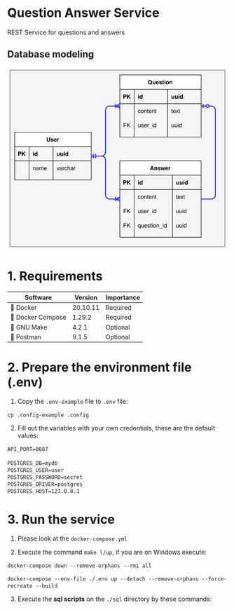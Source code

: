 # Question Answer Service

REST Service for questions and answers

## Database modeling

![model](model.svg)

# 1. Requirements

| Software         | Version | Importance                   |
| ---------------- | ------- | ---------------------------- |
| 🐳 Docker         | 20.10.11 | Required                     |
| 🐙 Docker Compose | 1.29.2  | Required                     |
| 🐃 GNU Make       | 4.2.1   | Optional                     |
| ‍🚀 Postman        | 9.1.5   | Optional                     |


# 2. Prepare the environment file (.env)

1. Copy the `.env-example` file to `.env` file:

```shell
cp .config-example .config
```

2. Fill out the variables with your own credentials, these are the default values:
```
API_PORT=8087

POSTGRES_DB=mydb
POSTGRES_USER=user
POSTGRES_PASSWORD=secret
POSTGRES_DRIVER=postgres
POSTGRES_HOST=127.0.0.1
```

# 3. Run the service
1. Please look at the `docker-compose.yml`

2. Execute the command `make l/up`, if you are on Windows execute:
```shell
docker-compose down --remove-orphans --rmi all
```
```shell
docker-compose --env-file ./.env up --detach --remove-orphans --force-recreate --build
```

3. Execute the **sql scripts** on the `./sql` directory by these commands: